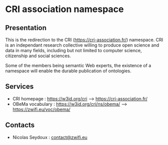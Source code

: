 # CRI association namespace

## Presentation
This is the redirection to the CRI (https://cri-association.fr/) namespace. CRI is an independant research collective willing to produce open science and data in many fields, including but not limited to computer science, citizenship and social sciences.

Some of the members being semantic Web experts, the existence of a namespace will enable the durable publication of ontologies.

## Services
- CRI homepage : https://w3id.org/cri --> https://cri-association.fr/
- OBeMa vocabulary : https://w3id.org/cri/ns/obema/ --> https://zwifi.eu/voc/obema/

## Contacts
- Nicolas Seydoux : contact@zwifi.eu
